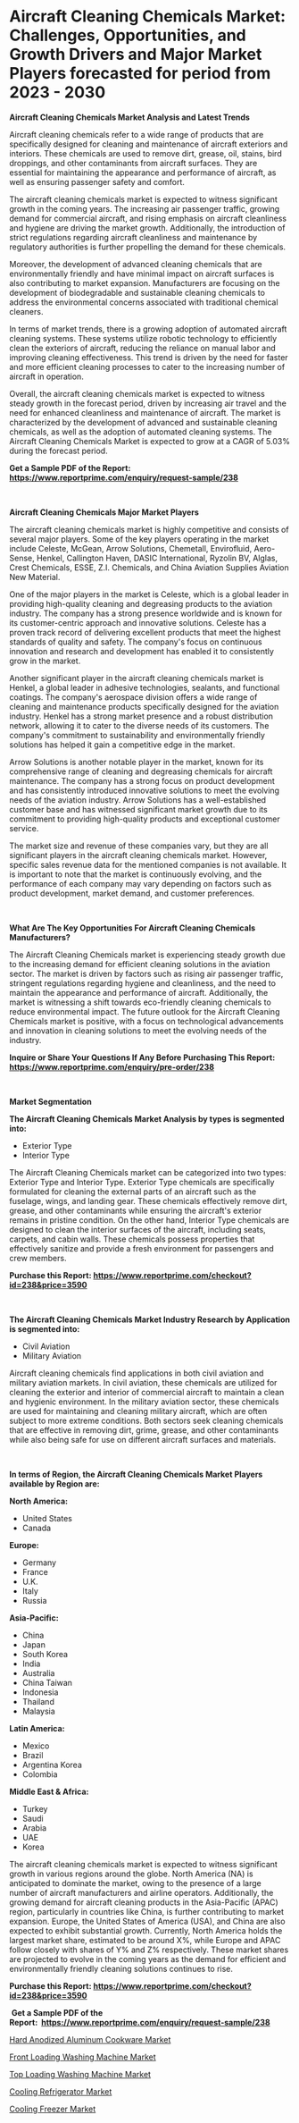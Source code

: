 <p><h1>Aircraft Cleaning Chemicals Market: Challenges, Opportunities, and Growth Drivers and Major Market Players forecasted for period from 2023 - 2030</h1></p><p><strong>Aircraft Cleaning Chemicals Market Analysis and Latest Trends</strong></p>
<p><p>Aircraft cleaning chemicals refer to a wide range of products that are specifically designed for cleaning and maintenance of aircraft exteriors and interiors. These chemicals are used to remove dirt, grease, oil, stains, bird droppings, and other contaminants from aircraft surfaces. They are essential for maintaining the appearance and performance of aircraft, as well as ensuring passenger safety and comfort.</p><p>The aircraft cleaning chemicals market is expected to witness significant growth in the coming years. The increasing air passenger traffic, growing demand for commercial aircraft, and rising emphasis on aircraft cleanliness and hygiene are driving the market growth. Additionally, the introduction of strict regulations regarding aircraft cleanliness and maintenance by regulatory authorities is further propelling the demand for these chemicals.</p><p>Moreover, the development of advanced cleaning chemicals that are environmentally friendly and have minimal impact on aircraft surfaces is also contributing to market expansion. Manufacturers are focusing on the development of biodegradable and sustainable cleaning chemicals to address the environmental concerns associated with traditional chemical cleaners.</p><p>In terms of market trends, there is a growing adoption of automated aircraft cleaning systems. These systems utilize robotic technology to efficiently clean the exteriors of aircraft, reducing the reliance on manual labor and improving cleaning effectiveness. This trend is driven by the need for faster and more efficient cleaning processes to cater to the increasing number of aircraft in operation.</p><p>Overall, the aircraft cleaning chemicals market is expected to witness steady growth in the forecast period, driven by increasing air travel and the need for enhanced cleanliness and maintenance of aircraft. The market is characterized by the development of advanced and sustainable cleaning chemicals, as well as the adoption of automated cleaning systems. The Aircraft Cleaning Chemicals Market is expected to grow at a CAGR of 5.03% during the forecast period.</p></p>
<p><strong>Get a Sample PDF of the Report:&nbsp; <a href="https://www.reportprime.com/enquiry/request-sample/238">https://www.reportprime.com/enquiry/request-sample/238</a></strong></p>
<p>&nbsp;</p>
<p><strong>Aircraft Cleaning Chemicals Major Market Players</strong></p>
<p><p>The aircraft cleaning chemicals market is highly competitive and consists of several major players. Some of the key players operating in the market include Celeste, McGean, Arrow Solutions, Chemetall, Envirofluid, Aero-Sense, Henkel, Callington Haven, DASIC International, Ryzolin BV, Alglas, Crest Chemicals, ESSE, Z.I. Chemicals, and China Aviation Supplies Aviation New Material.</p><p>One of the major players in the market is Celeste, which is a global leader in providing high-quality cleaning and degreasing products to the aviation industry. The company has a strong presence worldwide and is known for its customer-centric approach and innovative solutions. Celeste has a proven track record of delivering excellent products that meet the highest standards of quality and safety. The company's focus on continuous innovation and research and development has enabled it to consistently grow in the market.</p><p>Another significant player in the aircraft cleaning chemicals market is Henkel, a global leader in adhesive technologies, sealants, and functional coatings. The company's aerospace division offers a wide range of cleaning and maintenance products specifically designed for the aviation industry. Henkel has a strong market presence and a robust distribution network, allowing it to cater to the diverse needs of its customers. The company's commitment to sustainability and environmentally friendly solutions has helped it gain a competitive edge in the market.</p><p>Arrow Solutions is another notable player in the market, known for its comprehensive range of cleaning and degreasing chemicals for aircraft maintenance. The company has a strong focus on product development and has consistently introduced innovative solutions to meet the evolving needs of the aviation industry. Arrow Solutions has a well-established customer base and has witnessed significant market growth due to its commitment to providing high-quality products and exceptional customer service.</p><p>The market size and revenue of these companies vary, but they are all significant players in the aircraft cleaning chemicals market. However, specific sales revenue data for the mentioned companies is not available. It is important to note that the market is continuously evolving, and the performance of each company may vary depending on factors such as product development, market demand, and customer preferences.</p></p>
<p>&nbsp;</p>
<p><strong>What Are The Key Opportunities For Aircraft Cleaning Chemicals Manufacturers?</strong></p>
<p><p>The Aircraft Cleaning Chemicals market is experiencing steady growth due to the increasing demand for efficient cleaning solutions in the aviation sector. The market is driven by factors such as rising air passenger traffic, stringent regulations regarding hygiene and cleanliness, and the need to maintain the appearance and performance of aircraft. Additionally, the market is witnessing a shift towards eco-friendly cleaning chemicals to reduce environmental impact. The future outlook for the Aircraft Cleaning Chemicals market is positive, with a focus on technological advancements and innovation in cleaning solutions to meet the evolving needs of the industry.</p></p>
<p><strong>Inquire or Share Your Questions If Any Before Purchasing This Report: <a href="https://www.reportprime.com/enquiry/pre-order/238">https://www.reportprime.com/enquiry/pre-order/238</a></strong></p>
<p>&nbsp;</p>
<p><strong>Market Segmentation</strong></p>
<p><strong>The Aircraft Cleaning Chemicals Market Analysis by types is segmented into:</strong></p>
<p><ul><li>Exterior Type</li><li>Interior Type</li></ul></p>
<p><p>The Aircraft Cleaning Chemicals market can be categorized into two types: Exterior Type and Interior Type. Exterior Type chemicals are specifically formulated for cleaning the external parts of an aircraft such as the fuselage, wings, and landing gear. These chemicals effectively remove dirt, grease, and other contaminants while ensuring the aircraft's exterior remains in pristine condition. On the other hand, Interior Type chemicals are designed to clean the interior surfaces of the aircraft, including seats, carpets, and cabin walls. These chemicals possess properties that effectively sanitize and provide a fresh environment for passengers and crew members.</p></p>
<p><strong>Purchase this Report:&nbsp;<a href="https://www.reportprime.com/checkout?id=238&price=3590">https://www.reportprime.com/checkout?id=238&price=3590</a></strong></p>
<p>&nbsp;</p>
<p><strong>The Aircraft Cleaning Chemicals Market Industry Research by Application is segmented into:</strong></p>
<p><ul><li>Civil Aviation</li><li>Military Aviation</li></ul></p>
<p><p>Aircraft cleaning chemicals find applications in both civil aviation and military aviation markets. In civil aviation, these chemicals are utilized for cleaning the exterior and interior of commercial aircraft to maintain a clean and hygienic environment. In the military aviation sector, these chemicals are used for maintaining and cleaning military aircraft, which are often subject to more extreme conditions. Both sectors seek cleaning chemicals that are effective in removing dirt, grime, grease, and other contaminants while also being safe for use on different aircraft surfaces and materials.</p></p>
<p>&nbsp;</p>
<p><strong>In terms of Region, the Aircraft Cleaning Chemicals Market Players available by Region are:</strong></p>
<p>
    <p> <strong> North America: </strong>
        <ul>
            <li>United States</li>
            <li>Canada</li>
        </ul>
        </p> 
    <p> <strong> Europe: </strong>
        <ul>
            <li>Germany</li>
            <li>France</li>
            <li>U.K.</li>
            <li>Italy</li>
            <li>Russia</li>
        </ul>
        </p> 
    <p> <strong> Asia-Pacific: </strong>
        <ul>
            <li>China</li>
            <li>Japan</li>
            <li>South Korea</li>
            <li>India</li>
            <li>Australia</li>
            <li>China Taiwan</li>
            <li>Indonesia</li>
            <li>Thailand</li>
            <li>Malaysia</li>
        </ul>
        </p> 
    <p> <strong> Latin America: </strong>
        <ul>
            <li>Mexico</li>
            <li>Brazil</li>
            <li>Argentina Korea</li>
            <li>Colombia</li>
        </ul>
        </p> 
    <p> <strong> Middle East & Africa: </strong>
        <ul>
            <li>Turkey</li>
            <li>Saudi</li>
            <li>Arabia</li>
            <li>UAE</li>
            <li>Korea</li>
        </ul>
    </p>
    </p>
<p><p>The aircraft cleaning chemicals market is expected to witness significant growth in various regions around the globe. North America (NA) is anticipated to dominate the market, owing to the presence of a large number of aircraft manufacturers and airline operators. Additionally, the growing demand for aircraft cleaning products in the Asia-Pacific (APAC) region, particularly in countries like China, is further contributing to market expansion. Europe, the United States of America (USA), and China are also expected to exhibit substantial growth. Currently, North America holds the largest market share, estimated to be around X%, while Europe and APAC follow closely with shares of Y% and Z% respectively. These market shares are projected to evolve in the coming years as the demand for efficient and environmentally friendly cleaning solutions continues to rise.</p></p>
<p><strong>Purchase this Report: <a href="https://www.reportprime.com/checkout?id=238&price=3590">https://www.reportprime.com/checkout?id=238&price=3590</a></strong></p>
<p>&nbsp;<strong>Get a Sample PDF of the Report:&nbsp;&nbsp;<a href="https://www.reportprime.com/enquiry/request-sample/238">https://www.reportprime.com/enquiry/request-sample/238</a></strong></p>
<p><strong></strong></p>
<p><p><a href="https://medium.com/@taraktanay7654/hard-anodized-aluminum-cookware-market-competitive-analysis-market-trends-and-forecast-to-2030-0bdf06bf3b5f">Hard Anodized Aluminum Cookware Market</a></p><p><a href="https://medium.com/@adiroy75486/front-loading-washing-machine-market-size-cagr-trends-2024-2030-7e369fc6a7f2">Front Loading Washing Machine Market</a></p><p><a href="https://medium.com/@azadyoi012547/top-loading-washing-machine-market-size-reveals-the-best-marketing-channels-in-global-industry-7b5c5715ee42">Top Loading Washing Machine Market</a></p><p><a href="https://medium.com/@ryansai15420/cooling-refrigerator-market-size-market-outlook-and-market-forecast-2023-to-2030-1907aa317387">Cooling Refrigerator Market</a></p><p><a href="https://medium.com/@abdulkazi7580/cooling-freezer-market-insight-market-trends-growth-forecasted-from-2023-to-2030-290bb9b8eff8">Cooling Freezer Market</a></p></p>
